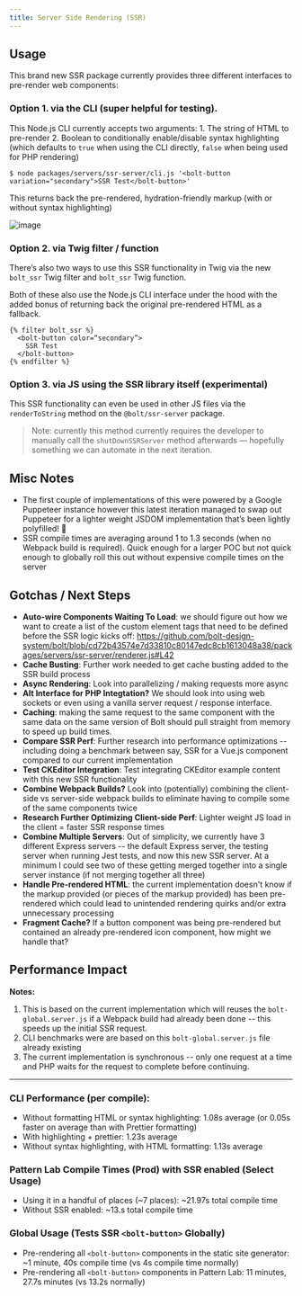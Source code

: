 ```yaml
---
title: Server Side Rendering (SSR)
---
```


## Usage
This brand new SSR package currently provides three different interfaces to pre-render web components:

### Option 1. via the CLI (super helpful for testing). 

This Node.js CLI currently accepts two arguments:
    1. The string of HTML to pre-render
    2. Boolean to conditionally enable/disable syntax highlighting (which defaults to `true` when using the CLI directly, `false` when being used for PHP rendering)

```
$ node packages/servers/ssr-server/cli.js '<bolt-button variation="secondary">SSR Test</bolt-button>'
```

This returns back the pre-rendered, hydration-friendly markup (with or without syntax highlighting)

![image](https://user-images.githubusercontent.com/1617209/54199749-1a682600-44a0-11e9-8692-178f81173c44.png)

### Option 2. via Twig filter / function
There’s also two ways to use this SSR functionality in Twig via the new `bolt_ssr` Twig filter and `bolt_ssr` Twig function. 

Both of these also use the Node.js CLI interface under the hood with the added bonus of returning back the original pre-rendered HTML as a fallback.
```
{% filter bolt_ssr %}
  <bolt-button color=“secondary”>
    SSR Test
  </bolt-button>
{% endfilter %}
```

### Option 3. via JS using the SSR library itself (experimental)

This SSR functionality can even be used in other JS files via the `renderToString` method on the `@bolt/ssr-server` package.

> Note: currently this method currently requires the developer to manually call the `shutDownSSRServer` method afterwards — hopefully something we can automate in the next iteration.



## Misc Notes

- The first couple of implementations of this were powered by a Google Puppeteer instance however this latest iteration managed to swap out Puppeteer for a lighter weight JSDOM implementation that’s been lightly polyfilled! 🎉
- SSR compile times are averaging around 1 to 1.3 seconds (when no Webpack build is required). Quick enough for a larger POC but not quick enough to globally roll this out without expensive compile times on the server   


## Gotchas / Next Steps

- **Auto-wire Components Waiting To Load**: we should figure out how we want to create a list of the custom element tags that need to be defined before the SSR logic kicks off: https://github.com/bolt-design-system/bolt/blob/cd72b43574e7d33810c80147edc8cb1613048a38/packages/servers/ssr-server/renderer.js#L42 
- **Cache Busting**: Further work needed to get cache busting added to the SSR build process
- **Async Rendering**: Look into parallelizing / making requests more async
- **Alt Interface for PHP Integtation?** We should look into using web sockets or even using a vanilla server request / response interface.
- **Caching**: making the same request to the same component with the same data on the same version of Bolt should pull straight from memory to speed up build times.
- **Compare SSR Perf**: Further research into performance optimizations -- including doing a benchmark between say, SSR for a Vue.js component compared to our current implementation
- **Test CKEditor Integration**: Test integrating CKEditor example content with this new SSR functionality
- **Combine Webpack Builds?** Look into (potentially) combining the client-side vs server-side webpack builds to eliminate having to compile some of the same components twice
- **Research Further Optimizing Client-side Perf**: Lighter weight JS load in the client = faster SSR response times
- **Combine Multiple Servers**: Out of simplicity, we currently have 3 different Express servers -- the default Express server, the testing server when running Jest tests, and now this new SSR server. At a minimum I could see two of these getting merged together into a single server instance (if not merging together all three)
- **Handle Pre-rendered HTML**: the current implementation doesn't know if the markup provided (or pieces of the markup provided) has been pre-rendered which could lead to unintended rendering quirks and/or extra unnecessary processing 
- **Fragment Cache?** If a button component was being pre-rendered but contained an already pre-rendered icon component, how might we handle that?


## Performance Impact

**Notes:**
1. This is based on the current implementation which will reuses the `bolt-global.server.js` if a Webpack build had already been done -- this speeds up the initial SSR request.
2. CLI benchmarks were are based on this `bolt-global.server.js` file already existing
3. The current implementation is synchronous -- only one request at a time and PHP waits for the request to complete before continuing.

<hr>

### CLI Performance (per compile):
- Without formatting HTML or syntax highlighting: 1.08s average (or 0.05s faster on average than with Prettier formatting)
- With highlighting + prettier: 1.23s average
- Without syntax highlighting, with HTML formatting: 1.13s average

### Pattern Lab Compile Times (Prod) with SSR enabled (Select Usage)
- Using it in a handful of places (~7 places): ~21.97s total compile time
- Without SSR enabled: ~13.s total compile time

### Global Usage (Tests SSR `<bolt-button>` Globally)
- Pre-rendering all `<bolt-button>` components in the static site generator: ~1 minute, 40s compile time (vs 4s compile time normally)
- Pre-rendering all `<bolt-button>` components in Pattern Lab: 11 minutes, 27.7s minutes (vs 13.2s normally)